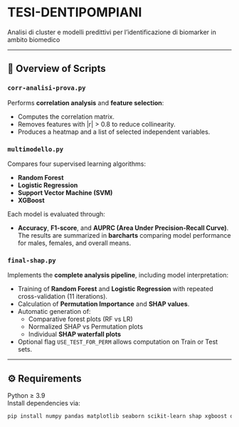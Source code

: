 # TESI-DENTIPOMPIANI
Analisi di cluster e modelli predittivi per l’identificazione di biomarker in ambito biomedico

---

## 🧠 Overview of Scripts

### `corr-analisi-prova.py`
Performs **correlation analysis** and **feature selection**:
- Computes the correlation matrix.  
- Removes features with |r| > 0.8 to reduce collinearity.  
- Produces a heatmap and a list of selected independent variables.

### `multimodello.py`
Compares four supervised learning algorithms:
- **Random Forest**  
- **Logistic Regression**  
- **Support Vector Machine (SVM)**  
- **XGBoost**

Each model is evaluated through:
- **Accuracy**, **F1-score**, and **AUPRC (Area Under Precision-Recall Curve)**.  
The results are summarized in **barcharts** comparing model performance for males, females, and overall means.

### `final-shap.py`
Implements the **complete analysis pipeline**, including model interpretation:
- Training of **Random Forest** and **Logistic Regression** with repeated cross-validation (11 iterations).  
- Calculation of **Permutation Importance** and **SHAP values**.  
- Automatic generation of:
  - Comparative forest plots (RF vs LR)
  - Normalized SHAP vs Permutation plots
  - Individual **SHAP waterfall plots**
- Optional flag `USE_TEST_FOR_PERM` allows computation on Train or Test sets.

---

## ⚙️ Requirements

Python ≥ 3.9  
Install dependencies via:

```bash
pip install numpy pandas matplotlib seaborn scikit-learn shap xgboost openpyxl

